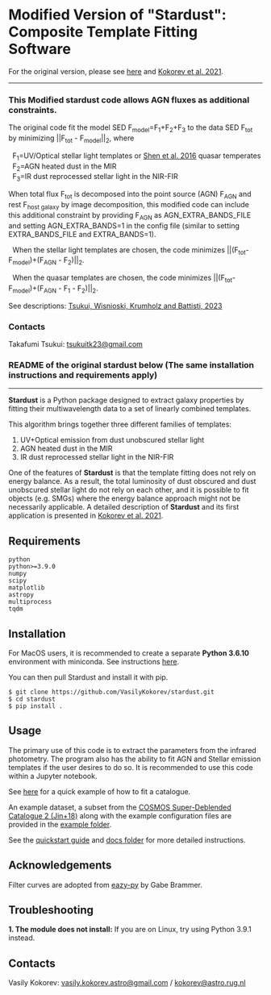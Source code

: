 # Modified Version of "Stardust": Composite Template Fitting Software
For the original version, please see [here](https://github.com/VasilyKokorev/stardust) and [Kokorev et al. 2021](https://ui.adsabs.harvard.edu/abs/2021ApJ...921...40K/abstract).

------

### This Modified stardust code allows AGN fluxes as additional constraints.
The original code fit the model SED F<sub>model</sub>=F<sub>1</sub>+F<sub>2</sub>+F<sub>3</sub> to the data SED F<sub>tot</sub> by minimizing ||F<sub>tot</sub> - F<sub>model</sub>||<sub>2</sub>, where 

  F<sub>1</sub>=UV/Optical stellar light templates or [Shen et al. 2016](https://ui.adsabs.harvard.edu/abs/2016ApJ...817...55S) quasar temperates  
  F<sub>2</sub>=AGN heated dust in the MIR  
  F<sub>3</sub>=IR dust reprocessed stellar light in the NIR-FIR  

When total flux F<sub>tot</sub> is decomposed into the point source (AGN) F<sub>AGN</sub> and rest F<sub>host galaxy</sub> by image decomposition, this modified code can include this additional constraint by providing F<sub>AGN</sub> as AGN_EXTRA_BANDS_FILE and setting AGN_EXTRA_BANDS=1 in the config file (similar to setting EXTRA_BANDS_FILE and EXTRA_BANDS=1). 

  When the stellar light templates are chosen, the code minimizes ||(F<sub>tot</sub>-F<sub>model</sub>)+(F<sub>AGN</sub> - F<sub>2</sub>)||<sub>2</sub>.

  When the quasar templates are chosen, the code minimizes ||(F<sub>tot</sub>-F<sub>model</sub>)+(F<sub>AGN</sub> - F<sub>1</sub> - F<sub>2</sub>)||<sub>2</sub>.

See descriptions: [Tsukui, Wisnioski, Krumholz and Battisti, 2023](https://ui.adsabs.harvard.edu/abs/2023arXiv230207272T/abstract)

### Contacts
Takafumi Tsukui: tsukuitk23@gmail.com

### README of the original stardust below (The same installation instructions and requirements apply)

------

**Stardust** is a Python package designed to extract galaxy properties by fitting their multiwavelength data to a set of linearly combined templates.

This algorithm brings together three different families of templates:

1. UV+Optical emission from dust unobscured stellar light
2. AGN heated dust in the MIR
3. IR dust reprocessed stellar light in the NIR-FIR

One of the features of **Stardust** is that the template fitting does not rely on energy balance. As a result, the total luminosity of dust obscured and dust unobscured stellar light do not rely on each other, and it is possible to fit objects (e.g. SMGs) where the energy balance approach might not be necessarily applicable. A detailed description of **Stardust** and its first application is presented in [Kokorev et al. 2021](https://ui.adsabs.harvard.edu/abs/2021ApJ...921...40K/abstract).

## Requirements

```
python
python>=3.9.0
numpy
scipy
matplotlib
astropy
multiprocess
tqdm
```

## Installation

For MacOS users, it is recommended to create a separate **Python 3.6.10** environment with miniconda. See instructions [here](https://docs.conda.io/projects/conda/en/latest/user-guide/tasks/manage-environments.html).

You can then pull Stardust and install it with pip.

```
$ git clone https://github.com/VasilyKokorev/stardust.git
$ cd stardust
$ pip install .
```

## Usage

The primary use of this code is to extract the parameters from the infrared photometry. The program also has the ability to fit AGN and Stellar emission templates if the user desires to do so. It is recommended to use this code within a Jupyter notebook.

See [here](https://github.com/VasilyKokorev/stardust/blob/master/example/Stardust_Example.ipynb) for a quick example of how to fit a catalogue.

An example dataset, a subset from the [COSMOS Super-Deblended Catalogue 2 (Jin+18)](https://ui.adsabs.harvard.edu/abs/2018ApJ...864...56J/abstract) along with the example configuration files are provided in the [example folder](https://github.com/VasilyKokorev/ctf/tree/master/example).

See the [quickstart guide](https://github.com/VasilyKokorev/ctf/blob/master/docs/README.md) and [docs folder](https://github.com/VasilyKokorev/ctf/tree/master/docs) for more detailed instructions.

## Acknowledgements

Filter curves are adopted from [eazy-py](https://github.com/gbrammer/eazy-py) by Gabe Brammer.

## Troubleshooting

**1. The module does not install:** If you are on Linux, try using Python 3.9.1 instead.

## Contacts

Vasily Kokorev: vasily.kokorev.astro@gmail.com / kokorev@astro.rug.nl
